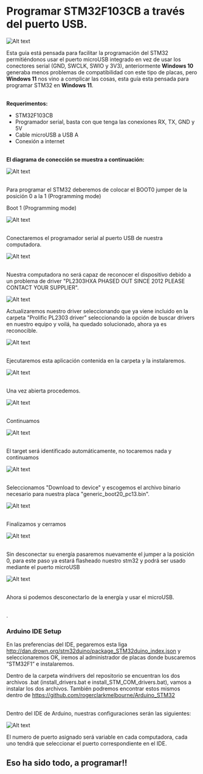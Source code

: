 # Programar STM32F103CB a través del puerto USB.

![Alt text](Imágenes/inicio.jpg)

Esta guía está pensada para facilitar la programación del STM32 permitiéndonos usar el puerto microUSB integrado en vez de usar los conectores serial (GND, SWCLK, SWIO y 3V3), anteriormente **Windows 10** generaba menos problemas de compatibilidad con este tipo de placas, pero **Windows 11** nos vino a complicar las cosas, esta guía esta pensada para programar STM32 en **Windows 11**.

\
**Requerimentos:** 
- STM32F103CB
- Programador serial, basta con que tenga las conexiones RX, TX, GND y 5V
- Cable microUSB a USB A
- Conexión a internet

\
**El diagrama de conección se muestra a continuación:**

![Alt text](https://circuitdigest.com/sites/default/files/circuitdiagram_mic/Circuit-Diagram-for-Blinking-LED-using-STM32.png)

\
Para programar el STM32 deberemos de colocar el BOOT0 jumper de la posición 0 a la 1 (Programming mode)

Boot 1 (Programming mode)

![Alt text](Imágenes/boot1.jpg)

\
Conectaremos el programador serial al puerto USB de nuestra computadora.

![Alt text](Imágenes/phased.jpg)

\
Nuestra computadora no será capaz de reconocer el dispositivo debido a un problema de driver "PL2303HXA PHASED OUT SINCE 2012 PLEASE CONTACT YOUR SUPPLIER".

![Alt text](Imágenes/admindisp.png)

Actualizaremos nuestro driver seleccionando que ya viene incluido en la carpeta "Prolific PL2303 driver" seleccionando la opción de buscar drivers en nuestro equipo y voilá, ha quedado solucionado, ahora ya es reconocible.

![Alt text](Imágenes/solucionado.png)

\
Ejecutaremos esta aplicación contenida en la carpeta y la instalaremos.

![Alt text](Imágenes/flashloaderdemo.png)

\
Una vez abierta procedemos.

![Alt text](Imágenes/Demons.png)

\
Continuamos

![Alt text](Imágenes/readable.png)

\
El target será identificado automáticamente, no tocaremos nada y continuamos

![Alt text](Imágenes/reconoc.png)

\
Seleccionamos "Download to device" y escogemos el archivo binario necesario para nuestra placa "generic_boot20_pc13.bin".

![Alt text](Imágenes/downloadto.png)

\
Finalizamos y cerramos

![Alt text](Imágenes/finalizamos.png)

\
Sin desconectar su energía pasaremos nuevamente el jumper a la posición 0, para este paso ya estará flasheado nuestro stm32 y podrá ser usado mediante el puerto microUSB

![Alt text](Imágenes/boot0.jpg )

\
Ahora si podemos desconectarlo de la energía y usar el microUSB.

\
.
### Arduino IDE Setup
En las preferencias del IDE, pegaremos esta liga http://dan.drown.org/stm32duino/package_STM32duino_index.json y seleccionaremos OK, iremos al administrador de placas donde buscaremos “STM32F1” e instalaremos.

Dentro de la carpeta windrivers del repositorio se encuentran los dos archivos .bat (install_drivers.bat e install_STM_COM_drivers.bat), vamos a instalar los dos archivos. 
También podremos encontrar estos mismos dentro de https://github.com/rogerclarkmelbourne/Arduino_STM32

\
Dentro del IDE de Arduino, nuestras configuraciones serán las siguientes:

![Alt text](Imágenes/Configs.png)


El numero de puerto asignado será variable en cada computadora, cada uno tendrá que seleccionar el puerto correspondiente en el IDE.

## Eso ha sido todo, a programar!!
